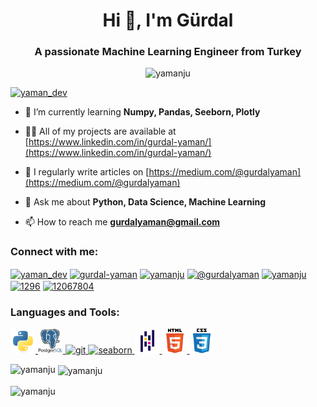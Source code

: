 <h1 align="center">Hi 👋, I'm Gürdal</h1>
<h3 align="center">A passionate Machine Learning Engineer from Turkey</h3>

<p align="center">
  <img src="https://cdn.dribbble.com/users/1162077/screenshots/3848914/programmer.gif" alt="yamanju" width="600" height="400">
</p>

<p align="left"> <a href="https://twitter.com/yaman_dev" target="blank"><img src="https://img.shields.io/twitter/follow/yaman_dev?logo=twitter&style=for-the-badge" alt="yaman_dev" /></a> </p>

- 🌱 I’m currently learning **Numpy, Pandas, Seeborn, Plotly**

- 👨‍💻 All of my projects are available at [https://www.linkedin.com/in/gurdal-yaman/](https://www.linkedin.com/in/gurdal-yaman/)

- 📝 I regularly write articles on [https://medium.com/@gurdalyaman](https://medium.com/@gurdalyaman)

- 💬 Ask me about **Python, Data Science, Machine Learning**

- 📫 How to reach me **gurdalyaman@gmail.com**

<h3 align="left">Connect with me:</h3>
<p align="left">
<a href="https://twitter.com/yaman_dev" target="blank"><img align="center" src="https://raw.githubusercontent.com/rahuldkjain/github-profile-readme-generator/master/src/images/icons/Social/twitter.svg" alt="yaman_dev" height="30" width="40" /></a>
<a href="https://linkedin.com/in/gurdal-yaman" target="blank"><img align="center" src="https://raw.githubusercontent.com/rahuldkjain/github-profile-readme-generator/master/src/images/icons/Social/linked-in-alt.svg" alt="gurdal-yaman" height="30" width="40" /></a>
<a href="https://kaggle.com/yamanju" target="blank"><img align="center" src="https://raw.githubusercontent.com/rahuldkjain/github-profile-readme-generator/master/src/images/icons/Social/kaggle.svg" alt="yamanju" height="30" width="40" /></a>
<a href="https://medium.com/@gurdalyaman" target="blank"><img align="center" src="https://raw.githubusercontent.com/rahuldkjain/github-profile-readme-generator/master/src/images/icons/Social/medium.svg" alt="@gurdalyaman" height="30" width="40" /></a>
<a href="https://www.leetcode.com/yamanju" target="blank"><img align="center" src="https://raw.githubusercontent.com/rahuldkjain/github-profile-readme-generator/master/src/images/icons/Social/leet-code.svg" alt="yamanju" height="30" width="40" /></a>
<a href="https://discord.gg/1296" target="blank"><img align="center" src="https://raw.githubusercontent.com/rahuldkjain/github-profile-readme-generator/master/src/images/icons/Social/discord.svg" alt="1296" height="30" width="40" /></a> <a href="https://stackoverflow.com/users/12067804" target="blank"><img align="center" src="https://raw.githubusercontent.com/rahuldkjain/github-profile-readme-generator/master/src/images/icons/Social/stack-overflow.svg" alt="12067804" height="30" width="40" /></a>
</p>

<h3 align="left">Languages and Tools:</h3>
<p align="left"> <a href="https://www.python.org" target="_blank" rel="noreferrer"> <img src="https://raw.githubusercontent.com/devicons/devicon/master/icons/python/python-original.svg" alt="python" width="40" height="40"/> </a> <a href="https://www.postgresql.org" target="_blank" rel="noreferrer"> <img src="https://raw.githubusercontent.com/devicons/devicon/master/icons/postgresql/postgresql-original-wordmark.svg" alt="postgresql" width="40" height="40"/> </a> <a href="https://git-scm.com/" target="_blank" rel="noreferrer"> <img src="https://www.vectorlogo.zone/logos/git-scm/git-scm-icon.svg" alt="git" width="40" height="40"/> </a> <a href="https://seaborn.pydata.org/" target="_blank" rel="noreferrer"> <img src="https://seaborn.pydata.org/_images/logo-mark-lightbg.svg" alt="seaborn" width="40" height="40"/> </a> <a href="https://pandas.pydata.org/" target="_blank" rel="noreferrer"> <img src="https://raw.githubusercontent.com/devicons/devicon/2ae2a900d2f041da66e950e4d48052658d850630/icons/pandas/pandas-original.svg" alt="pandas" width="40" height="40"/> </a> <a href="https://www.w3.org/html/" target="_blank" rel="noreferrer"> <img src="https://raw.githubusercontent.com/devicons/devicon/master/icons/html5/html5-original-wordmark.svg" alt="html5" width="40" height="40"/> </a>  <a href="https://www.w3schools.com/css/" target="_blank" rel="noreferrer"> <img src="https://raw.githubusercontent.com/devicons/devicon/master/icons/css3/css3-original-wordmark.svg" alt="css3" width="40" height="40"/> </a>  </p>

<p><img align="left" src="https://github-readme-stats.vercel.app/api/top-langs?username=yamanju&show_icons=true&locale=en&layout=compact" alt="yamanju" /></p>

<p>&nbsp;<img align="center" src="https://github-readme-stats.vercel.app/api?username=yamanju&show_icons=true&locale=en" alt="yamanju" /></p>

<p><img align="center" src="https://github-readme-streak-stats.herokuapp.com/?user=yamanju&" alt="yamanju" /></p>
